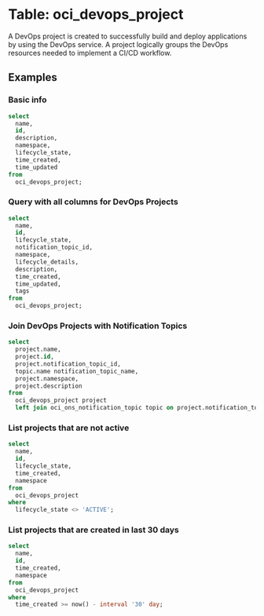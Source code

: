 # Table: oci_devops_project

A DevOps project is created to successfully build and deploy applications by using the DevOps service. A project logically groups the DevOps resources needed to implement a CI/CD workflow.

## Examples

### Basic info

```sql
select
  name,
  id,
  description,
  namespace,
  lifecycle_state,
  time_created,
  time_updated
from
  oci_devops_project;
```

### Query with all columns for DevOps Projects

```sql
select
  name,
  id,
  lifecycle_state,
  notification_topic_id,
  namespace,
  lifecycle_details,
  description,
  time_created,
  time_updated,
  tags
from
  oci_devops_project;
```

### Join DevOps Projects with Notification Topics

```sql
select
  project.name,
  project.id,
  project.notification_topic_id,
  topic.name notification_topic_name,
  project.namespace,
  project.description
from
  oci_devops_project project
  left join oci_ons_notification_topic topic on project.notification_topic_id = topic.topic_id;
```

### List projects that are not active

```sql
select
  name,
  id,
  lifecycle_state,
  time_created,
  namespace
from
  oci_devops_project
where
  lifecycle_state <> 'ACTIVE';
```

### List projects that are created in last 30 days

```sql
select
  name,
  id,
  time_created,
  namespace
from
  oci_devops_project
where
  time_created >= now() - interval '30' day;
```